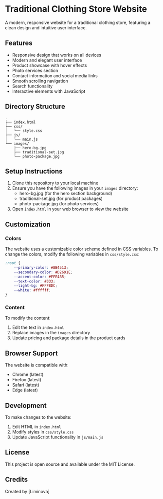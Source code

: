 # Traditional Clothing Store Website

A modern, responsive website for a traditional clothing store, featuring a clean design and intuitive user interface.

## Features

- Responsive design that works on all devices
- Modern and elegant user interface
- Product showcase with hover effects
- Photo services section
- Contact information and social media links
- Smooth scrolling navigation
- Search functionality
- Interactive elements with JavaScript

## Directory Structure

```
.
├── index.html
├── css/
│   └── style.css
├── js/
│   └── main.js
└── images/
    ├── hero-bg.jpg
    ├── traditional-set.jpg
    └── photo-package.jpg
```

## Setup Instructions

1. Clone this repository to your local machine
2. Ensure you have the following images in your `images` directory:
   - hero-bg.jpg (for the hero section background)
   - traditional-set.jpg (for product packages)
   - photo-package.jpg (for photo services)
3. Open `index.html` in your web browser to view the website

## Customization

### Colors
The website uses a customizable color scheme defined in CSS variables. To change the colors, modify the following variables in `css/style.css`:

```css
:root {
    --primary-color: #8B4513;
    --secondary-color: #D2691E;
    --accent-color: #FFE4B5;
    --text-color: #333;
    --light-bg: #FFF8DC;
    --white: #ffffff;
}
```

### Content
To modify the content:
1. Edit the text in `index.html`
2. Replace images in the `images` directory
3. Update pricing and package details in the product cards

## Browser Support

The website is compatible with:
- Chrome (latest)
- Firefox (latest)
- Safari (latest)
- Edge (latest)

## Development

To make changes to the website:
1. Edit HTML in `index.html`
2. Modify styles in `css/style.css`
3. Update JavaScript functionality in `js/main.js`

## License

This project is open source and available under the MIT License.

## Credits

Created by [Liminova] 
